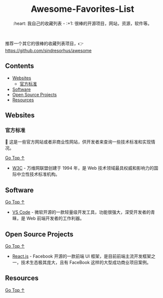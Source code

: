 <div align="center">
  <h1>Awesome-Favorites-List</h1>

  <p>:heart: 我自己的收藏列表 - :+1: 很棒的开源项目，网站，资源，软件等。</p>
</div>

<br />

推荐一个其它的很棒的收藏列表项目，:point_right: https://github.com/sindresorhus/awesome

## Contents

- [Websites](#websites)
  - [官方标准](#官方标准)
- [Software](#software)
- [Open Source Projects](#open-source-projects)
- [Resources](#resources)

## Websites

### 官方标准

:page_with_curl: 这是一些官方网站或者非商业性网站，供开发者来查询一些技术标准和实现情况。

[Go Top ↑](#awesome-favorites-list)

- [W3C](https://www.w3.org/) - 万维网联盟创建于 1994 年，是 Web 技术领域最具权威和影响力的国际中立性技术标准机构。

## Software

[Go Top ↑](#awesome-favorites-list)

- [VS Code](https://code.visualstudio.com/) - 微软开源的一款轻量级开发工具，功能很强大，深受开发者的青睐，是 Web 前端开发者的工作利器。

## Open Source Projects

[Go Top ↑](#awesome-favorites-list)

- [React.js](https://reactjs.org/) - Facebook 开源的一款前端 UI 框架，是目前前端主流开发框架之一，技术生态极其庞大，且有 FaceBook 这样的大型成功商业项目案例。

## Resources

[Go Top ↑](#awesome-favorites-list)
